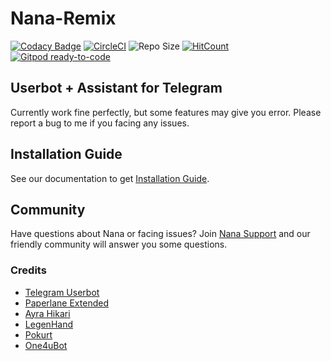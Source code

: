 # Nana-Remix

[![Codacy Badge](https://app.codacy.com/project/badge/Grade/01b85f9e1adc42fe94bab2cb3ac4204c)](https://www.codacy.com/manual/wulan17/Nana-Remix?utm_source=github.com&amp;utm_medium=referral&amp;utm_content=wulan17/Nana-Remix&amp;utm_campaign=Badge_Grade) [![CircleCI](https://circleci.com/gh/wulan17/Nana-Remix.svg?style=svg)](https://circleci.com/gh/wulan17/Nana-Remix) ![Repo Size](https://img.shields.io/github/repo-size/wulan17/Nana-Remix) [![HitCount](http://hits.dwyl.com/wulan17/Nana-Remix.svg)](http://hits.dwyl.com/wulan17/Nana-Remix) [![Gitpod ready-to-code](https://img.shields.io/badge/Gitpod-ready--to--code-blue?logo=gitpod)](https://gitpod.io/#https://github.com/wulan17/Nana-Remix)

## Userbot + Assistant for Telegram

Currently work fine perfectly, but some features may give you error. Please report a bug to me if you facing any issues.

## Installation Guide

See our documentation to get [Installation Guide](https://aman-a.gitbook.io/nana-remix).

## Community

Have questions about Nana or facing issues? Join [Nana Support](https://t.me/NanaBotSupport) and our friendly
community will answer you some questions.

### Credits

- [Telegram Userbot](https://github.com/RaphielGang/Telegram-UserBot)
- [Paperlane Extended](https://github.com/AvinashReddy3108/PaperplaneExtended)
- [Ayra Hikari](https://github.com/AyraHikari)
- [LegenHand](https://github.com/legenhand)
- [Pokurt](https://github.com/pokurt)
- [One4uBot](https://github.com/MoveAngel/One4uBot)
